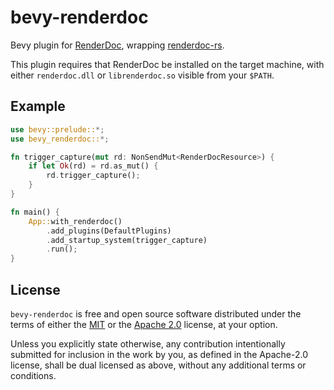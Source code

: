 # bevy-renderdoc

Bevy plugin for [RenderDoc], wrapping [renderdoc-rs].

[RenderDoc]: https://renderdoc.org/
[renderdoc-rs]: https://github.com/ebkalderon/renderdoc-rs

This plugin requires that RenderDoc be installed on the target machine, with
either `renderdoc.dll` or `librenderdoc.so` visible from your `$PATH`.

## Example

```rust
use bevy::prelude::*;
use bevy_renderdoc::*;

fn trigger_capture(mut rd: NonSendMut<RenderDocResource>) {
    if let Ok(rd) = rd.as_mut() {
        rd.trigger_capture();
    }
}

fn main() {
    App::with_renderdoc()
        .add_plugins(DefaultPlugins)
        .add_startup_system(trigger_capture)
        .run();
}
```

## License

`bevy-renderdoc` is free and open source software distributed under the terms of
either the [MIT](LICENSE-MIT) or the [Apache 2.0](LICENSE-APACHE) license, at
your option.

Unless you explicitly state otherwise, any contribution intentionally submitted
for inclusion in the work by you, as defined in the Apache-2.0 license, shall be
dual licensed as above, without any additional terms or conditions.